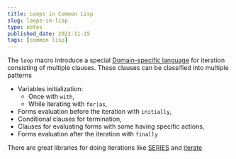 ```yaml
---
title: Loops in Common Lisp
slug: loops-in-lisp
type: notes
published_date: 2022-11-15
tags: [common lisp]
---
```


The `loop` macro introduce a special [Domain-specific language](https://en.wikipedia.org/wiki/Domain-specific_language) for iteration consisting of multiple clauses. These clauses can be classified into multiple patterns

* Variables initialization:
	* Once with `with`,
	* While iterating with `for|as`,
* Forms evaluation before the iteration with `initially`,
* Conditional clauses for termination,
* Clauses for evaluating forms with some having specific actions,
* Forms evaluation after the iteration with `finally`

There are great libraries for doing iterations like [SERIES](https://series.sourceforge.net/) and [iterate](https://iterate.common-lisp.dev/)
